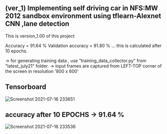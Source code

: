 ## (ver_1) Implementing self driving car in NFS:MW 2012 sandbox environment using tflearn-Alexnet CNN ,lane detection

This is version_1.00 of this project

Accuracy = 91.64 %
Validation accuracy = 91.80 %
  ... this is calculated after 10 epochs.

-> for generating training data , use "training_data_collector.py"  from  "latest_july21" folder.
-> input frames are captured from LEFT-TOP corner of the screen in resolution '800 x 600'

## Tensorboard 
![Screenshot 2021-07-16 233651](https://user-images.githubusercontent.com/75937169/125998266-ccf086b8-2776-4f7a-bf14-f0cfd4d2ea91.png)

## accuracy after 10 EPOCHS -> 91.64 %
![Screenshot 2021-07-16 233536](https://user-images.githubusercontent.com/75937169/125998271-c90b5f74-ab9c-415e-982d-16641b29f9c5.png)
